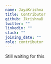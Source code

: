 ```yaml
---
name: JayaKrishna
title: Contributor
github: JkrishnaD
twitter: ""
linkedin: ""
slack: ""
joining_date: ""
role: contributor
---
```


Still waiting for this
